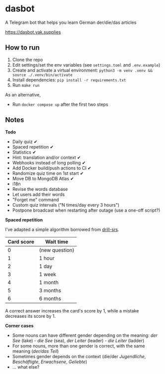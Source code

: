# dasbot
A Telegram bot that helps you learn German der/die/das articles

https://dasbot.yak.supplies


## How to run
1. Clone the repo
2. Edit settings/set the env variables (see `settings.toml` and `.env.example`)
3. Create and activate a virtual environment: `python3 -m venv .venv && source ./.venv/bin/activate`
4. Install dependencies: `pip install -r requirements.txt`
5. Run `make run`

As an alternative,
- Run `docker compose up` after the first two steps

## Notes

**Todo**
- Daily quiz ✔
- Spaced repetition ✔
- Statistics ✔
- Hint: translation and/or context ✔
- Webhooks instead of long polling ✔
- Add Docker build/push actions to CI ✔
- Randomize quiz time on 1st start ✔
- Move DB to MongoDB Atlas ✔
- i18n
- Revise the words database
- Let users add their words
- "Forget me" command
- Custom quiz intervals ("N times/day every 3 hours")
- Postpone broadcast when restarting after outage (use a one-off script?)

**Spaced repetition**

I've adapted a simple algorithm borrowed from [drill-srs](https://github.com/rr-/drill).

Card score | Wait time
---------- | ---------
0          | (new question)
1          | 1 hour
2          | 1 day
3          | 1 week
4          | 1 month
5          | 3 months
6          | 6 months

A correct answer increases the card's score by 1, while a mistake decreases its score by 1.

**Сorner cases**
- Some nouns can have different gender depending on the meaning: *der See* (lake) - *die See* (sea), *der Leiter* (leader) - *die Leiter* (ladder)
- For some nouns, more than one gender is correct, with the same meaning (*der/das Teil*)
- Sometimes gender depends on the context (die/der *Jugendliche*, *Beschäftigte*, *Erwachsene*, *Geliebte*)
- ... what else?
